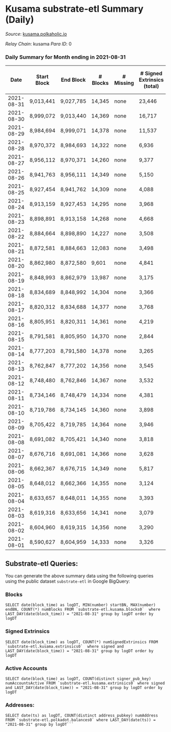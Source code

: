 # Kusama substrate-etl Summary (Daily)

_Source_: [kusama.polkaholic.io](https://kusama.polkaholic.io)

*Relay Chain*: kusama
*Para ID*: 0



### Daily Summary for Month ending in 2021-08-31


| Date | Start Block | End Block | # Blocks | # Missing | # Signed Extrinsics (total) | # Active Accounts | # Addresses with Balances | # Events | # Transfers | # XCM Transfers In | # XCM Transfers Out |
| ---- | ----------- | --------- | -------- | --------- | --------------------------- | ----------------- | ------------------------- | -------- | ----------- | ------------------ | ------------------- |
| 2021-08-31 | 9,013,441 | 9,027,785 | 14,345 | none  | 23,446 | 8,570 | 150,140 | 309,898 | 22,124 ($237,236,368) | 481 ($3,097,267) |   |
| 2021-08-30 | 8,999,072 | 9,013,440 | 14,369 | none  | 16,717 | 5,900 |  | 280,410 | 14,655 ($103,219,619) | 318 ($1,677,282) |   |
| 2021-08-29 | 8,984,694 | 8,999,071 | 14,378 | none  | 11,537 | 4,233 |  | 244,607 | 10,090 ($42,845,651) | 242 ($1,640,597) |   |
| 2021-08-28 | 8,970,372 | 8,984,693 | 14,322 | none  | 6,936 | 2,520 |  | 200,991 | 4,752 ($29,493,824) | 173 ($650,036) |   |
| 2021-08-27 | 8,956,112 | 8,970,371 | 14,260 | none  | 9,377 | 3,347 |  | 225,593 | 6,368 ($71,269,626) | 260 ($3,161,693) |   |
| 2021-08-26 | 8,941,763 | 8,956,111 | 14,349 | none  | 5,150 | 1,456 |  | 449,683 | 2,643 ($39,817,167) | 92 ($561,721) |   |
| 2021-08-25 | 8,927,454 | 8,941,762 | 14,309 | none  | 4,088 | 1,322 |  | 193,997 | 1,767 ($16,714,792) | 72 ($260,552) |   |
| 2021-08-24 | 8,913,159 | 8,927,453 | 14,295 | none  | 3,968 | 1,269 |  | 188,586 | 1,702 ($28,594,202) | 70 ($425,214) |   |
| 2021-08-23 | 8,898,891 | 8,913,158 | 14,268 | none  | 4,668 | 1,405 |  | 201,660 | 1,842 ($28,170,447) | 101 ($483,749) |   |
| 2021-08-22 | 8,884,664 | 8,898,890 | 14,227 | none  | 3,508 | 1,207 |  | 175,154 | 1,416 ($15,331,491) | 119 ($909,291) |   |
| 2021-08-21 | 8,872,581 | 8,884,663 | 12,083 | none  | 3,498 | 1,185 |  | 158,930 | 1,490 ($8,610,465) | 110 ($770,154) |   |
| 2021-08-20 | 8,862,980 | 8,872,580 | 9,601 | none  | 4,841 | 2,010 |  | 145,409 | 2,043 ($35,355,864) | 129 ($1,015,450) |   |
| 2021-08-19 | 8,848,993 | 8,862,979 | 13,987 | none  | 3,175 | 1,222 |  | 169,297 | 1,157 ($33,425,883) | 102 ($1,024,587) |   |
| 2021-08-18 | 8,834,689 | 8,848,992 | 14,304 | none  | 3,366 | 1,064 |  | 182,695 | 1,266 ($19,152,801) | 90 ($1,116,198) |   |
| 2021-08-17 | 8,820,312 | 8,834,688 | 14,377 | none  | 3,768 | 1,210 |  | 190,940 | 1,595 ($49,842,987) | 92 ($498,983) |   |
| 2021-08-16 | 8,805,951 | 8,820,311 | 14,361 | none  | 4,219 | 1,326 |  | 197,182 | 1,956 ($28,265,578) | 137 ($1,575,720) |   |
| 2021-08-15 | 8,791,581 | 8,805,950 | 14,370 | none  | 2,844 | 985 |  | 178,448 | 1,057 ($10,535,740) | 43 ($345,354) |   |
| 2021-08-14 | 8,777,203 | 8,791,580 | 14,378 | none  | 3,265 | 1,080 |  | 180,073 | 1,226 ($9,127,995) | 71 ($578,508) |   |
| 2021-08-13 | 8,762,847 | 8,777,202 | 14,356 | none  | 3,545 | 1,117 |  | 181,583 | 1,273 ($13,216,962) | 85 ($338,236) |   |
| 2021-08-12 | 8,748,480 | 8,762,846 | 14,367 | none  | 3,532 | 1,193 |  | 180,455 | 1,557 ($21,082,542) | 117 ($578,912) |   |
| 2021-08-11 | 8,734,146 | 8,748,479 | 14,334 | none  | 4,381 | 1,427 |  | 193,063 | 2,088 ($37,706,061) | 123 ($1,861,967) |   |
| 2021-08-10 | 8,719,786 | 8,734,145 | 14,360 | none  | 3,898 | 1,231 |  | 183,086 | 1,560 ($35,734,277) | 128 ($600,764) |   |
| 2021-08-09 | 8,705,422 | 8,719,785 | 14,364 | none  | 3,946 | 1,233 |  | 195,593 | 1,380 ($20,506,888) | 132 ($383,075) |   |
| 2021-08-08 | 8,691,082 | 8,705,421 | 14,340 | none  | 3,818 | 1,170 |  | 183,057 | 1,632 ($27,783,148) | 109 ($1,286,947) |   |
| 2021-08-07 | 8,676,716 | 8,691,081 | 14,366 | none  | 3,628 | 1,278 |  | 176,308 | 1,809 ($204,577,244) | 153 ($4,105,831) |   |
| 2021-08-06 | 8,662,367 | 8,676,715 | 14,349 | none  | 5,817 | 2,038 |  | 191,291 | 2,515 ($63,173,479) | 181 ($1,438,984) |   |
| 2021-08-05 | 8,648,012 | 8,662,366 | 14,355 | none  | 3,124 | 1,103 |  | 185,897 | 1,159 ($13,407,862) | 77 ($345,297) |   |
| 2021-08-04 | 8,633,657 | 8,648,011 | 14,355 | none  | 3,393 | 1,221 |  | 182,674 | 1,420 ($8,995,471) | 71 ($535,239) |   |
| 2021-08-03 | 8,619,316 | 8,633,656 | 14,341 | none  | 3,079 | 1,129 |  | 184,226 | 1,220 ($14,776,883) | 82 ($858,256) |   |
| 2021-08-02 | 8,604,960 | 8,619,315 | 14,356 | none  | 3,290 | 1,173 |  | 181,332 | 1,317 ($14,091,959) | 94 ($635,555) |   |
| 2021-08-01 | 8,590,627 | 8,604,959 | 14,333 | none  | 3,326 | 1,138 |  | 182,205 | 1,801 ($13,060,183) | 93 ($502,891) |   |

## Substrate-etl Queries:
You can generate the above summary data using the following queries using the public dataset `substrate-etl` in Google BigQuery:


### Blocks
```
SELECT date(block_time) as logDT, MIN(number) startBN, MAX(number) endBN, COUNT(*) numBlocks FROM `substrate-etl.kusama.blocks0`  where LAST_DAY(date(block_time)) = "2021-08-31" group by logDT order by logDT
```


### Signed Extrinsics
```
SELECT date(block_time) as logDT, COUNT(*) numSignedExtrinsics FROM `substrate-etl.kusama.extrinsics0`  where signed and LAST_DAY(date(block_time)) = "2021-08-31" group by logDT order by logDT
```


### Active Accounts
```
SELECT date(block_time) as logDT, COUNT(distinct signer_pub_key) numAccountsActive FROM `substrate-etl.kusama.extrinsics0` where signed and LAST_DAY(date(block_time)) = "2021-08-31" group by logDT order by logDT
```


### Addresses:
```
SELECT date(ts) as logDT, COUNT(distinct address_pubkey) numAddress FROM `substrate-etl.polkadot.balances0` where LAST_DAY(date(ts)) = "2021-08-31" group by logDT```

